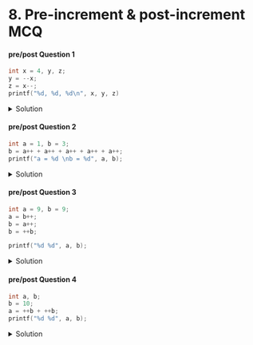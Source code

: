 # 8. Pre-increment & post-increment MCQ

#### pre/post Question 1

```cpp
int x = 4, y, z;
y = --x;
z = x--;
printf("%d, %d, %d\n", x, y, z)
```

<details>

<summary>Solution</summary>

```
x = 4;
y = --x; => y = 3 & x = 3;
z = x--; => z = 3 & x = 2;

OUTPUT:
  2, 3, 3
```

</details>

#### pre/post Question 2

```cpp
int a = 1, b = 3;
b = a++ + a++ + a++ + a++ + a++;
printf("a = %d \nb = %d", a, b);
```

<details>

<summary>Solution</summary>

```
a = 1, b = 3;
b = a++(1) + a++(2) + a++(3) + a++(4) + a++(5); => b = 15 & a = 6

OUTPUT:
  a = 6
  b = 15
```

</details>

#### pre/post Question 3

```cpp
int a = 9, b = 9;
a = b++;
b = a++;
b = ++b;

printf("%d %d", a, b);
```

<details>

<summary>Solution</summary>

```
a = 9, b = 9;
a = b++(9); => a = 9 & b = 10;
b = a++(9); => b = 9 & a = 10;
b = ++b(10); => b = 10;

OUTPUT:
  10 10
```

</details>

#### pre/post Question 4

```cpp
int a, b;
b = 10;
a = ++b + ++b;
printf("%d %d", a, b);
```

<details>

<summary>Solution</summary>

```
b = 10;
a = ++b(11) + ++b(12); => a = 23 & b = 12


OUTPUT:
  23 12
```

</details>
